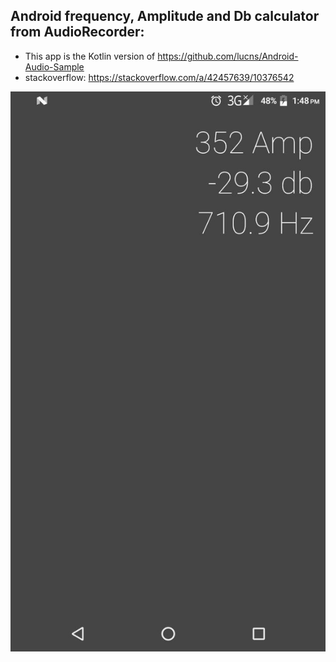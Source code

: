 ## Android frequency, Amplitude and Db calculator from AudioRecorder:

- This app is the Kotlin version of https://github.com/lucns/Android-Audio-Sample
- stackoverflow: https://stackoverflow.com/a/42457639/10376542


![](https://github.com/bayramcicek/mini-programs/blob/master/FrequencyAppKotlin/photo_2020-09-27_14-00-38.jpg)

